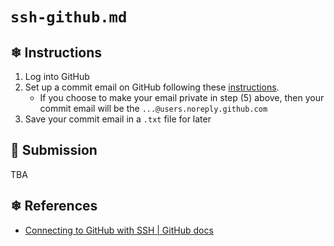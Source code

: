 # `ssh-github.md`

## ❄ Instructions

1) Log into GitHub
2) Set up a commit email on GitHub following these [instructions](https://docs.github.com/en/account-and-profile/setting-up-and-managing-your-personal-account-on-github/managing-email-preferences/setting-your-commit-email-address#setting-your-commit-email-address-on-github).
    - If you choose to make your email private in step (5) above, then your commit email will be the `...@users.noreply.github.com`
3) Save your commit email in a `.txt` file for later


## 🌸 Submission

TBA

## ❄ References

- [Connecting to GitHub with SSH | GitHub docs](https://docs.github.com/en/authentication/connecting-to-github-with-ssh)
